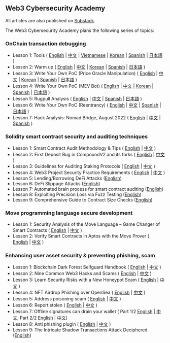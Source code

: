 
## Web3 Cybersecurity Academy
All articles are also published on [Substack](https://defihacklabs.substack.com/).

The Web3 Cybersecurity Academy plans the following series of topics:

### OnChain transaction debugging
- Lesson 1: Tools ( [English](https://github.com/SunWeb3Sec/DeFiHackLabs/tree/main/academy/onchain_debug/01_tools/en) | [中文](https://github.com/SunWeb3Sec/DeFiHackLabs/tree/main/academy/onchain_debug/01_tools) | [Vietnamese](https://github.com/SunWeb3Sec/DeFiHackLabs/tree/main/academy/onchain_debug/01_tools/vi) | [Korean](https://github.com/SunWeb3Sec/DeFiHackLabs/tree/main/academy/onchain_debug/01_tools/ko) | [Spanish](https://github.com/SunWeb3Sec/DeFiHackLabs/tree/main/academy/onchain_debug/01_tools/es) | [日本語](https://github.com/SunWeb3Sec/DeFiHackLabs/tree/main/academy/onchain_debug/01_tools/ja) )
- Lesson 2: Warm up ( [English](https://github.com/SunWeb3Sec/DeFiHackLabs/tree/main/academy/onchain_debug/02_warmup/en/) | [中文](https://github.com/SunWeb3Sec/DeFiHackLabs/tree/main/academy/onchain_debug/02_warmup/) | [Korean](https://github.com/SunWeb3Sec/DeFiHackLabs/tree/main/academy/onchain_debug/02_warmup/ko) | [Spanish](https://github.com/SunWeb3Sec/DeFiHackLabs/tree/main/academy/onchain_debug/02_warmup/es) | [日本語](https://github.com/SunWeb3Sec/DeFiHackLabs/tree/main/academy/onchain_debug/02_warmup/ja) )
- Lesson 3: Write Your Own PoC (Price Oracle Manipulation) ( [English](https://github.com/SunWeb3Sec/DeFiHackLabs/tree/main/academy/onchain_debug/03_write_your_own_poc/en/) | [中文](https://github.com/SunWeb3Sec/DeFiHackLabs/tree/main/academy/onchain_debug/03_write_your_own_poc/) | [Korean](https://github.com/SunWeb3Sec/DeFiHackLabs/tree/main/academy/onchain_debug/03_write_your_own_poc/ko) | [Spanish](https://github.com/SunWeb3Sec/DeFiHackLabs/tree/main/academy/onchain_debug/03_write_your_own_poc/es) | [日本語](https://github.com/SunWeb3Sec/DeFiHackLabs/tree/main/academy/onchain_debug/03_write_your_own_poc/ja) )
- Lesson 4: Write Your Own PoC (MEV Bot) ( [English](https://github.com/SunWeb3Sec/DeFiHackLabs/tree/main/academy/onchain_debug/04_write_your_own_poc/en/) | [中文](https://github.com/SunWeb3Sec/DeFiHackLabs/tree/main/academy/onchain_debug/04_write_your_own_poc/) | [Korean](https://github.com/SunWeb3Sec/DeFiHackLabs/tree/main/academy/onchain_debug/04_write_your_own_poc/kr/) | [Spanish](https://github.com/SunWeb3Sec/DeFiHackLabs/tree/main/academy/onchain_debug/04_write_your_own_poc/es) | [日本語](https://github.com/SunWeb3Sec/DeFiHackLabs/tree/main/academy/onchain_debug/04_write_your_own_poc/ja) )
- Lesson 5: Rugpull Analysis ( [English](https://github.com/SunWeb3Sec/DeFiHackLabs/tree/main/academy/onchain_debug/05_Rugpull/en/) | [中文](https://github.com/SunWeb3Sec/DeFiHackLabs/tree/main/academy/onchain_debug/05_Rugpull/) | [Spanish](https://github.com/SunWeb3Sec/DeFiHackLabs/tree/main/academy/onchain_debug/05_Rugpull/es) | [日本語](https://github.com/SunWeb3Sec/DeFiHackLabs/tree/main/academy/onchain_debug/05_Rugpull/ja) )
- Lesson 6: Write Your Own PoC (Reentrancy) ( [English](https://github.com/SunWeb3Sec/DeFiHackLabs/tree/main/academy/onchain_debug/06_write_your_own_poc/en/) | [中文](https://github.com/SunWeb3Sec/DeFiHackLabs/tree/main/academy/onchain_debug/06_write_your_own_poc/) | [Spanish](https://github.com/SunWeb3Sec/DeFiHackLabs/tree/main/academy/onchain_debug/06_write_your_own_poc/es) | [日本語](https://github.com/SunWeb3Sec/DeFiHackLabs/tree/main/academy/onchain_debug/06_write_your_own_poc/ja) )
- Lesson 7: Hack Analysis: Nomad Bridge, August 2022 ( [English](https://github.com/SunWeb3Sec/DeFiHackLabs/tree/main/academy/onchain_debug/07_Analysis_nomad_bridge/en/) | [中文](https://github.com/SunWeb3Sec/DeFiHackLabs/tree/main/academy/onchain_debug/07_Analysis_nomad_bridge/) | [Spanish](https://github.com/SunWeb3Sec/DeFiHackLabs/tree/main/academy/onchain_debug/07_Analysis_nomad_bridge/es) )


### Solidity smart contract security and auditing techniques
- Lesson 1: Smart Contract Audit Methodology & Tips ( [English](https://github.com/SunWeb3Sec/DeFiHackLabs/tree/main/academy/solidity/01_audit/en)  | [中文](https://github.com/SunWeb3Sec/DeFiHackLabs/tree/main/academy/solidity/01_audit) ) 
- Lesson 2: First Deposit Bug in CompoundV2 and its forks ( [English](https://github.com/SunWeb3Sec/DeFiHackLabs/tree/main/academy/solidity/02_first_deposit/en)  | [中文](https://github.com/SunWeb3Sec/DeFiHackLabs/tree/main/academy/solidity/02_first_deposit) ) 
- Lesson 3: Guidelines for Auditing Staking Protocols ( [English](https://github.com/SunWeb3Sec/DeFiHackLabs/tree/main/academy/solidity/03_lsd_audit/en)  | [中文](https://github.com/SunWeb3Sec/DeFiHackLabs/tree/main/academy/solidity/03_lsd_audit) ) 
- Lesson 4: Web3 Project Security Practice Requirements ( [English](https://github.com/slowmist/Web3-Project-Security-Practice-Requirements)  | [中文](https://github.com/slowmist/Web3-Project-Security-Practice-Requirements/blob/main/README_zh_CN.md) ) 
- Lesson 5: Lending/Borrowing DeFi Attacks ([English](https://defihacklabs.substack.com/p/solidity-security-lesson-5-lendingborrowing))
- Lesson 6: DeFi Slippage Attacks ([English](https://defihacklabs.substack.com/p/solidity-security-lesson-6-defi-slippage))
- Lesson 7: Automated brain process for smart contract auditing ([English](https://defihacklabs.substack.com/p/solidity-security-lesson-7-automated))
- Lesson 8: Exploiting Precision Loss via Fuzz Testing ([English](https://defihacklabs.substack.com/p/solidity-security-lesson-8-exploiting))
- Lesson 9: Comprehensive Guide to Contract Size Checks ([English](https://defihacklabs.substack.com/p/solidity-security-lesson-9-comprehensive))

### Move programming language secure development
- Lesson 1: Security Analysis of the Move Language – Game Changer of Smart Contracts ( [English](https://github.com/SunWeb3Sec/DeFiHackLabs/tree/main/academy/move/01_move_sec_intro/en)  | [中文](https://github.com/SunWeb3Sec/DeFiHackLabs/tree/main/academy/move/01_move_sec_intro) ) 
- Lesson 2: Verify Smart Contracts in Aptos with the Move Prover ( [English](https://github.com/SunWeb3Sec/DeFiHackLabs/tree/main/academy/move/02_move_power/en)  | [中文](https://github.com/SunWeb3Sec/DeFiHackLabs/tree/main/academy/move/02_move_power) ) 


### Enhancing user asset security & preventing phishing, scam
- Lesson 1: Blockchain Dark Forest Selfguard Handbook ( [English](https://github.com/SunWeb3Sec/DeFiHackLabs/tree/main/academy/user_awareness/01_handbook/en/) | [中文](https://github.com/SunWeb3Sec/DeFiHackLabs/tree/main/academy/user_awareness/01_handbook/) )
- Lesson 2: Nine Common Web3 Hacks and Scams ( [English](https://github.com/SunWeb3Sec/DeFiHackLabs/tree/main/academy/user_awareness/02_CommonScam/en/) | [中文](https://github.com/SunWeb3Sec/DeFiHackLabs/tree/main/academy/user_awareness/02_CommonScam/) )
- Lesson 3: Learn Security Risks with a New Honeypot Scam ( [English](https://github.com/SunWeb3Sec/DeFiHackLabs/tree/main/academy/user_awareness/03_HoneyPot/en/) | [中文](https://github.com/SunWeb3Sec/DeFiHackLabs/tree/main/academy/user_awareness/03_HoneyPot/) )
- Lesson 4: NFT Airdrop Phishing over OpenSea ( [English](https://github.com/SunWeb3Sec/DeFiHackLabs/tree/main/academy/user_awareness/04_NFTScam/en/) | [中文](https://github.com/SunWeb3Sec/DeFiHackLabs/tree/main/academy/user_awareness/04_NFTScam/) )
- Lesson 5: Address poisoning scam ( [English](https://github.com/SunWeb3Sec/DeFiHackLabs/tree/main/academy/user_awareness/05_Address_poisoning/en/) | [中文](https://github.com/SunWeb3Sec/DeFiHackLabs/tree/main/academy/user_awareness/05_Address_poisoning/) )
- Lesson 6: Report stolen ( [English](https://github.com/SunWeb3Sec/DeFiHackLabs/tree/main/academy/user_awareness/06_Report_stolen/en/) | [中文](https://github.com/SunWeb3Sec/DeFiHackLabs/tree/main/academy/user_awareness/06_Report_stolen/) )
- Lesson 7: Offline signatures can drain your wallet ( Part 1/2 [English](https://github.com/SunWeb3Sec/DeFiHackLabs/tree/main/academy/user_awareness/07_offline_sign/7-1/en) | [中文](https://github.com/SunWeb3Sec/DeFiHackLabs/tree/main/academy/user_awareness/07_offline_sign/7-1/readme.md), Part 2/2 [English](https://github.com/SunWeb3Sec/DeFiHackLabs/tree/main/academy/user_awareness/07_offline_sign/7-2/en/readme.md) | [中文](https://github.com/SunWeb3Sec/DeFiHackLabs/tree/main/academy/user_awareness/07_offline_sign//7-2/readme.md))
- Lesson 8: Anti phishing plugin ( [English](https://github.com/SunWeb3Sec/DeFiHackLabs/tree/main/academy/user_awareness/08_Anti_phishing_plugin/en/) | [中文](https://github.com/SunWeb3Sec/DeFiHackLabs/tree/main/academy/user_awareness/08_Anti_phishing_plugin/) )
- Lesson 9: The Intricate Shadow Transactions Attack Deciphered ([English](https://defihacklabs.substack.com/p/user-asset-security-lesson-9-the)) 
